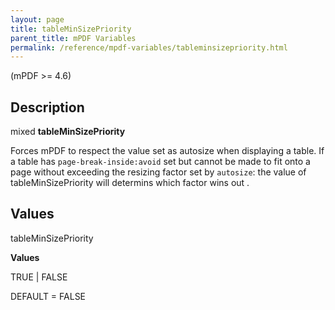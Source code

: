 ```yaml
---
layout: page
title: tableMinSizePriority
parent_title: mPDF Variables
permalink: /reference/mpdf-variables/tableminsizepriority.html
---
```


<div id="bpmbook" class="bpmbook" style="direction:ltr;">
<div class="topic_user_field">
<div id="U0">
<p>(mPDF &gt;= 4.6)</p>
<h2>Description</h2>

<div class="alert alert-info" role="alert">mixed <b>tableMinSizePriority</b></div>
<p>Forces mPDF to respect the value set as autosize when displaying a table. If a table has <code>page-break-inside:avoid</code> set but cannot be made to fit onto a page without exceeding the resizing factor set by <code>autosize</code>: the value of <span class="parameter">tableMinSizePriority</span> will determins which factor wins out .</p>
<h2>Values</h2>
<p class="manual_param_dt"><span class="parameter">tableMinSizePriority</span></p>
<p class="manual_param_dd"><b>Values</b>

<span class="smallblock">TRUE | FALSE</span>

<span class="smallblock">DEFAULT = FALSE</span></p>

<p>&nbsp;</p>
</div>
</div>

